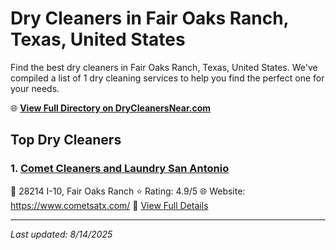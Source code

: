 # Dry Cleaners in Fair Oaks Ranch, Texas, United States

Find the best dry cleaners in Fair Oaks Ranch, Texas, United States. We've compiled a list of 1 dry cleaning services to help you find the perfect one for your needs.

🌐 **[View Full Directory on DryCleanersNear.com](https://drycleanersnear.com/city/US/Texas/Fair%20Oaks%20Ranch)**

## Top Dry Cleaners

### 1. [Comet Cleaners and Laundry San Antonio](https://drycleanersnear.com/dryCleaner/689bf1ae010bf80bea4b025f/comet-cleaners-and-laundry-san-antonio)
📍 28214 I-10, Fair Oaks Ranch
⭐ Rating: 4.9/5
🌐 Website: https://www.cometsatx.com/
🔗 [View Full Details](https://drycleanersnear.com/dryCleaner/689bf1ae010bf80bea4b025f/comet-cleaners-and-laundry-san-antonio)


---

*Last updated: 8/14/2025*
